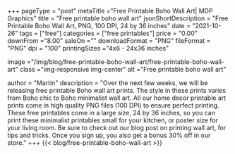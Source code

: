 +++
pageType = "post"
metaTitle ="Free Printable Boho Wall Art| MDP Graphics"
title = "Free printable boho wall art"
jsonShortDescription = "Free Printable Boho Wall Art, PNG, 100 DPI, 24 by 36 inches"
date = "2021-10-26"
tags = ["free"]
categories = ["free printables"]
price = "0.00"
downFrom ="8.00"
saleOn =""
downloadFormat = "PNG"
fileFormat = "PNG"
dpi = "100"
printingSizes ="4x6 - 24x36 inches"

image ="/img/blog/free-printable-boho-wall-art/free-printable-boho-wall-art"
class ="img-responsive img-center"
alt ="Free printable boho wall art"

author = "Martin"
description = "Over the next few weeks, we will be releasing free printable Boho wall art prints. The style in these prints varies from Boho chic to Boho minimalist wall art.  All our home decor printable art prints come in high quality PNG files (100 DPI) to ensure perfect printing. These free printables come in a large size, 24 by 36 inches, so you can print these minimalist printables small for your kitchen, or poster size for your living room. Be sure to check out our blog post on printing wall art, for tips and tricks. Once you sign up, you also get a bonus 30% off in our store."
+++
{{< blog/free-printable-boho-wall-art >}}